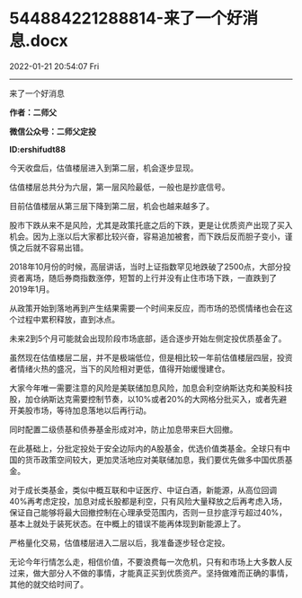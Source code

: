 # 544884221288814-来了一个好消息.docx

2022-01-21 20:54:07 Fri

----

来了一个好消息

__作者：二师父__

__微信公众号：二师父定投__

__ID:ershifudt88__

今天收盘后，估值楼层进入到第二层，机会逐步显现。

估值楼层总共分为六层，第一层风险最低，一般也是抄底信号。

目前估值楼层从第三层下降到第二层，机会也越来越多了。

股市下跌从来不是风险，尤其是政策托底之后的下跌，更是让优质资产出现了买入机会。因为上涨以后大家都比较兴奋，容易追加被套，而下跌后反而胆子变小，谨慎之后就不容易出错。

2018年10月份的时候，高层讲话，当时上证指数罕见地跌破了2500点，大部分投资者离场，随后券商指数涨停，短暂的上行并没有止住市场下跌，一直跌到了2019年1月。

从政策开始到落地再到产生结果需要一个时间来反应，而市场的恐慌情绪也会在这个过程中累积释放，直到冰点。

未来2到5个月可能就会出现阶段市场底部，适合逐步开始左侧定投优质基金了。

虽然现在估值楼层二层，并不是极端低位，但是相比较一年前估值楼层四层，投资者情绪火热的盛况，当下的风险相对更低，值得开始缓慢建仓。

大家今年唯一需要注意的风险是美联储加息风险，加息会利空纳斯达克和美股科技股，加仓纳斯达克需要控制节奏，以10%或者20%的大网格分批买入，或者先避开美股市场，等待加息落地以后再行动。

同时配置二级债基和债券基金形成对冲，防止加息带来巨大回撤。

在此基础上，分批定投处于安全边际内的A股基金，优选价值类基金。全球只有中国的货币政策空间较大，更加灵活地应对美联储加息，我们要优先做多中国优质基金。

对于成长类基金，类似中概互联和中证医疗、中证白酒，新能源，从高位回调40%再考虑定投，加息对成长股都是利空，只有风险大量释放之后再考虑入场，保证自己能够将最大回撤控制在心理承受范围内，否则一旦抄底浮亏超过40%，基本上就处于装死状态。在中概上的错误不能再体现到新能源上了。

严格量化交易，估值楼层进入二层以后，我准备逐步轻仓定投。

无论今年行情怎么走，相信价值，不要浪费每一次危机，只有和市场上大多数人反过来，做大部分人不做的事情，才能真正买到优质资产。坚持做难而正确的事情，其他的就交给时间了。

